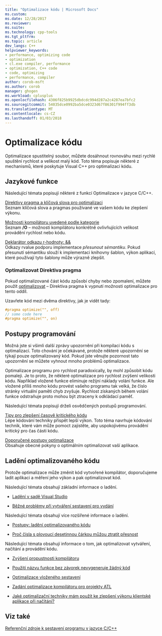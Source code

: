 ```yaml
---
title: "Optimalizace kódu | Microsoft Docs"
ms.custom: 
ms.date: 12/28/2017
ms.reviewer: 
ms.suite: 
ms.technology: cpp-tools
ms.tgt_pltfrm: 
ms.topic: article
dev_langs: C++
helpviewer_keywords:
- performance, optimizing code
- optimization
- cl.exe compiler, performance
- optimization, C++ code
- code, optimizing
- performance, compiler
author: corob-msft
ms.author: corob
manager: ghogen
ms.workload: cplusplus
ms.openlocfilehash: 4306f825b9925dbdcdc994d287a2c4287ea7bfc2
ms.sourcegitcommit: 54035dce0992ba5dce0323d67f86301f994ff3db
ms.translationtype: MT
ms.contentlocale: cs-CZ
ms.lasthandoff: 01/03/2018
---
```

# <a name="optimizing-your-code"></a>Optimalizace kódu

Optimalizace spustitelný soubor, můžete dosáhnout rovnováhu mezi rychlé spuštění rychlost a velikost malý kód. Toto téma popisuje některé z mechanismů, které poskytuje Visual C++ pro optimalizaci kódu.

## <a name="language-features"></a>Jazykové funkce

Následující témata popisují některé z funkcí Optimalizace v jazyce C/C++.

[Direktivy pragma a klíčová slova pro optimalizaci](../../build/reference/optimization-pragmas-and-keywords.md)  
Seznam klíčová slova a pragmas používané ve vašem kódu ke zlepšení výkonu.

[Možnosti kompilátoru uvedené podle kategorie](../../build/reference/compiler-options-listed-by-category.md)  
Seznam **/O** – možnosti kompilátoru konkrétně ovlivňujících velikost provádění rychlost nebo kódu.

[Deklarátor odkazu r-hodnoty: &&](../../cpp/rvalue-reference-declarator-amp-amp.md)  
Odkazy rvalue podporu implementace *přesunout sémantiku*. Pokud přesunutí sémantiku slouží k implementaci knihovny šablon, výkon aplikací, které používají tyto šablony může výrazně zlepšit.

### <a name="the-optimize-pragma"></a>Optimalizovat Direktiva pragma

Pokud optimalizované část kódu způsobí chyby nebo zpomalení, můžete použít [optimalizovat](../../preprocessor/optimize.md) – Direktiva pragma k vypnutí možnosti optimalizace pro tento oddíl.

Uzavřete kód mezi dvěma direktivy, jak je vidět tady:

```cpp
#pragma optimize("", off)
// some code here
#pragma optimize("", on)
```

## <a name="programming-practices"></a>Postupy programování

Možná jste si všimli další zprávy upozornění při kompilaci kódu s optimalizací. Toto chování je očekávané, protože některé upozornění se týkají pouze optimalizovaný kód. Pokud jste věnujte pozornost tato upozornění se můžete vyhnout mnoho problémů optimalizace.

Optimalizace programu pro rychlost paradoxically, by mohl způsobit kódu pomaleji. Je to proto, že některé optimalizace pro rychlost zvýšení velikosti kódu. Například vložené funkce eliminuje režijní náklady volání funkce. Ale vložené příliš mnoho kódu provést vašeho programu tak velká, že číslo stránky virtuální paměti chyb zvyšuje. Rychlost získaných během volání funkce odstraňuje proto mohou být ztraceny k odkládací paměť.

Následující témata popisují drželi osvědčených postupů programování.

[Tipy pro zlepšení časově kritického kódu](../../build/reference/tips-for-improving-time-critical-code.md)  
Lépe kódování techniky přispět lepší výkon. Toto téma navrhuje kódování technik, které vám může pomoct zajistěte, aby uspokojivému provádění kritický pro čas části kódu.

[Doporučené postupy optimalizace](../../build/reference/optimization-best-practices.md)  
Obsahuje obecné pokyny o optimálním optimalizovat vaší aplikace.

## <a name="debugging-optimized-code"></a>Ladění optimalizovaného kódu

Protože optimalizace může změnit kód vytvořené kompilátor, doporučujeme ladit aplikaci a měření jeho výkon a pak optimalizovat kód.

Následující témata obsahují základní informace o ladění.

- [Ladění v sadě Visual Studio](/visualstudio/debugger/debugging-in-visual-studio)

- [Běžné problémy při vytváření sestavení pro vydání](../../build/reference/common-problems-when-creating-a-release-build.md)

Následující témata obsahují více rozšířené informace o ladění.

- [Postupy: ladění optimalizovaného kódu](/visualstudio/debugger/how-to-debug-optimized-code)

- [Proč čísla s plovoucí desetinnou čárkou můžou ztratit přesnost](../../build/reference/why-floating-point-numbers-may-lose-precision.md)

Následující témata obsahují informace o tom, jak optimalizovat vytváření, načítání a provádění kódu.

- [Zvýšení propustnosti kompilátoru](../../build/reference/improving-compiler-throughput.md)

- [Použití názvu funkce bez závorek nevygeneruje žádný kód](../../build/reference/using-function-name-without-parens-produces-no-code.md)

- [Optimalizace vloženého sestavení](../../assembler/inline/optimizing-inline-assembly.md)

- [Zadání optimalizace kompilátoru pro projekty ATL](../../atl/reference/specifying-compiler-optimization-for-an-atl-project.md)

- [Jaké optimalizační techniky mám použít ke zlepšení výkonu klientské aplikace při načítání?](../../build/dll-frequently-asked-questions.md#mfc_optimization)

## <a name="see-also"></a>Viz také

[Referenční zdroje k sestavení programu v jazyce C/C++](../../build/reference/c-cpp-building-reference.md)  

